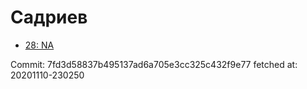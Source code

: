 # Садриев
- [28: NA](28.md)

Commit: 7fd3d58837b495137ad6a705e3cc325c432f9e77
 fetched at: 20201110-230250
